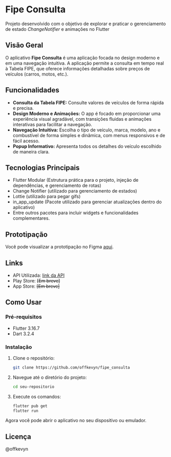 # Fipe Consulta

Projeto desenvolvido com o objetivo de explorar e praticar o gerenciamento de estado *ChangeNotifier* e animações no Flutter

## Visão Geral

O aplicativo **Fipe Consulta** é uma aplicação focada no design moderno e em uma navegação intuitiva. A aplicação permite a consulta em tempo real à Tabela FIPE, que oferece informações detalhadas sobre preços de veículos (carros, motos, etc.).

## Funcionalidades
- **Consulta da Tabela FIPE:** Consulte valores de veículos de forma rápida e precisa.
- **Design Moderno e Animações:** O app é focado em proporcionar uma experiência visual agradável, com transições fluidas e animações interativas para facilitar a navegação.
- **Navegação Intuitiva:** Escolha o tipo de veículo, marca, modelo, ano e combustível de forma simples e dinâmica, com menus responsivos e de fácil acesso.
- **Popup Informativo:** Apresenta todos os detalhes do veículo escolhido de maneira clara.

## Tecnologias Principais

- Flutter Modular (Estrutura prática para o projeto, injeção de dependências, e gerenciamento de rotas)
- Change Notifier (utilizado para gerenciamento de estados)
- Lottie (utilizado para pegar gifs)
- in_app_update (Pacote utilizado para gerenciar atualizações dentro do aplicativo)
- Entre outros pacotes para incluir widgets e funcionalidades complementares.

## Prototipação

Você pode visualizar a prototipação no Figma [aqui](https://www.figma.com/design/H8fQBo8Gu1UvTSXfg23oWa/fipe_consulta?node-id=0-1&t=2rCccYLuZ1Qv69la-1).

## Links

- API Utilizada: [link da API](https://deividfortuna.github.io/fipe/)
- Play Store: ~~[Em breve]~~
- App Store: ~~[Em breve]~~
  
## Como Usar

### Pré-requisitos

- Flutter 3.16.7
- Dart 3.2.4

### Instalação

1. Clone o repositório:

    ```bash
    git clone https://github.com/offkevyn/fipe_consulta
    ```

2. Navegue até o diretório do projeto:

    ```bash
    cd seu-repositorio
    ```

3. Execute os comandos:

    ```bash
    flutter pub get
    flutter run
    ```

Agora você pode abrir o aplicativo no seu dispositivo ou emulador.

## Licença

@offkevyn
